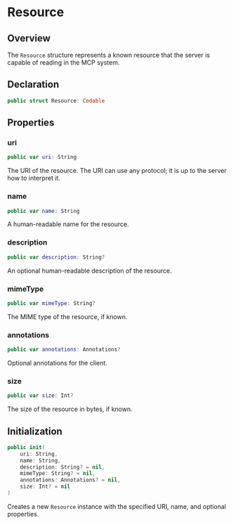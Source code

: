 # Resource

## Overview

The `Resource` structure represents a known resource that the server is capable of reading in the MCP system.

## Declaration

```swift
public struct Resource: Codable
```

## Properties

### uri

```swift
public var uri: String
```

The URI of the resource. The URI can use any protocol; it is up to the server how to interpret it.

### name

```swift
public var name: String
```

A human-readable name for the resource.

### description

```swift
public var description: String?
```

An optional human-readable description of the resource.

### mimeType

```swift
public var mimeType: String?
```

The MIME type of the resource, if known.

### annotations

```swift
public var annotations: Annotations?
```

Optional annotations for the client.

### size

```swift
public var size: Int?
```

The size of the resource in bytes, if known.

## Initialization

```swift
public init(
    uri: String,
    name: String,
    description: String? = nil,
    mimeType: String? = nil,
    annotations: Annotations? = nil,
    size: Int? = nil
)
```

Creates a new `Resource` instance with the specified URI, name, and optional properties.
